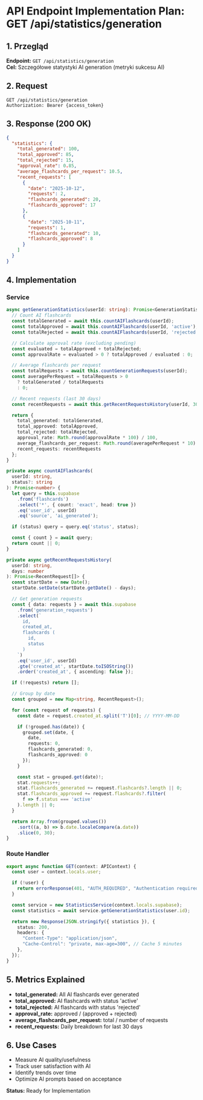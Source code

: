 # API Endpoint Implementation Plan: GET /api/statistics/generation

## 1. Przegląd

**Endpoint:** `GET /api/statistics/generation`  
**Cel:** Szczegółowe statystyki AI generation (metryki sukcesu AI)

## 2. Request

```
GET /api/statistics/generation
Authorization: Bearer {access_token}
```

## 3. Response (200 OK)

```json
{
  "statistics": {
    "total_generated": 100,
    "total_approved": 85,
    "total_rejected": 15,
    "approval_rate": 0.85,
    "average_flashcards_per_request": 10.5,
    "recent_requests": [
      {
        "date": "2025-10-12",
        "requests": 2,
        "flashcards_generated": 20,
        "flashcards_approved": 17
      },
      {
        "date": "2025-10-11",
        "requests": 1,
        "flashcards_generated": 10,
        "flashcards_approved": 8
      }
    ]
  }
}
```

## 4. Implementation

### Service

```typescript
async getGenerationStatistics(userId: string): Promise<GenerationStatistics> {
  // Count AI flashcards
  const totalGenerated = await this.countAIFlashcards(userId);
  const totalApproved = await this.countAIFlashcards(userId, 'active');
  const totalRejected = await this.countAIFlashcards(userId, 'rejected');

  // Calculate approval rate (excluding pending)
  const evaluated = totalApproved + totalRejected;
  const approvalRate = evaluated > 0 ? totalApproved / evaluated : 0;

  // Average flashcards per request
  const totalRequests = await this.countGenerationRequests(userId);
  const averagePerRequest = totalRequests > 0
    ? totalGenerated / totalRequests
    : 0;

  // Recent requests (last 30 days)
  const recentRequests = await this.getRecentRequestsHistory(userId, 30);

  return {
    total_generated: totalGenerated,
    total_approved: totalApproved,
    total_rejected: totalRejected,
    approval_rate: Math.round(approvalRate * 100) / 100,
    average_flashcards_per_request: Math.round(averagePerRequest * 10) / 10,
    recent_requests: recentRequests
  };
}

private async countAIFlashcards(
  userId: string,
  status?: string
): Promise<number> {
  let query = this.supabase
    .from('flashcards')
    .select('*', { count: 'exact', head: true })
    .eq('user_id', userId)
    .eq('source', 'ai_generated');

  if (status) query = query.eq('status', status);

  const { count } = await query;
  return count || 0;
}

private async getRecentRequestsHistory(
  userId: string,
  days: number
): Promise<RecentRequest[]> {
  const startDate = new Date();
  startDate.setDate(startDate.getDate() - days);

  // Get generation requests
  const { data: requests } = await this.supabase
    .from('generation_requests')
    .select(`
      id,
      created_at,
      flashcards (
        id,
        status
      )
    `)
    .eq('user_id', userId)
    .gte('created_at', startDate.toISOString())
    .order('created_at', { ascending: false });

  if (!requests) return [];

  // Group by date
  const grouped = new Map<string, RecentRequest>();

  for (const request of requests) {
    const date = request.created_at.split('T')[0]; // YYYY-MM-DD

    if (!grouped.has(date)) {
      grouped.set(date, {
        date,
        requests: 0,
        flashcards_generated: 0,
        flashcards_approved: 0
      });
    }

    const stat = grouped.get(date)!;
    stat.requests++;
    stat.flashcards_generated += request.flashcards?.length || 0;
    stat.flashcards_approved += request.flashcards?.filter(
      f => f.status === 'active'
    ).length || 0;
  }

  return Array.from(grouped.values())
    .sort((a, b) => b.date.localeCompare(a.date))
    .slice(0, 30);
}
```

### Route Handler

```typescript
export async function GET(context: APIContext) {
  const user = context.locals.user;

  if (!user) {
    return errorResponse(401, "AUTH_REQUIRED", "Authentication required");
  }

  const service = new StatisticsService(context.locals.supabase);
  const statistics = await service.getGenerationStatistics(user.id);

  return new Response(JSON.stringify({ statistics }), {
    status: 200,
    headers: {
      "Content-Type": "application/json",
      "Cache-Control": "private, max-age=300", // Cache 5 minutes
    },
  });
}
```

## 5. Metrics Explained

- **total_generated:** All AI flashcards ever generated
- **total_approved:** AI flashcards with status 'active'
- **total_rejected:** AI flashcards with status 'rejected'
- **approval_rate:** approved / (approved + rejected)
- **average_flashcards_per_request:** total / number of requests
- **recent_requests:** Daily breakdown for last 30 days

## 6. Use Cases

- Measure AI quality/usefulness
- Track user satisfaction with AI
- Identify trends over time
- Optimize AI prompts based on acceptance

**Status:** Ready for Implementation
